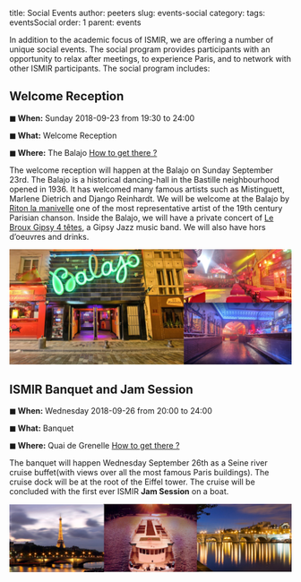 title: Social Events
author: peeters
slug: events-social
category:
tags: eventsSocial
order: 1
parent: events

In addition to the academic focus of ISMIR, we are offering a number of unique social events. The social program provides participants with an opportunity to relax after meetings, to experience Paris, and to network with other ISMIR participants. The social program includes:

## Welcome Reception

**◼ When:** Sunday 2018-09-23 from 19:30 to 24:00

**◼ What:** Welcome Reception

**◼ Where:** The Balajo [How to get there ?]({filename}/pages/venue_balajo.md)

The welcome reception will happen at the Balajo on Sunday September 23rd.
The Balajo is a historical dancing-hall in the Bastille neighbourhood opened in 1936.
It has welcomed many famous artists such as Mistinguett, Marlene Dietrich and Django Reinhardt.
We will be welcome at the Balajo by [Riton la manivelle](https://www.riton.org) one of the most representative artist of the 19th century Parisian chanson.
Inside the Balajo, we will have a private concert of [Le Broux Gipsy 4 têtes](https://www.youtube.com/watch?v=VxZE-24g80w), a Gipsy Jazz music band.
We will also have hors d’oeuvres and drinks.

<img src="../images/venue/balajo.png">

## ISMIR Banquet and Jam Session

**◼ When:** Wednesday 2018-09-26 from 20:00 to 24:00

**◼ What:** Banquet

**◼ Where:** Quai de Grenelle [How to get there ?]({filename}/pages/venue_grenelle.md)

The banquet will happen Wednesday September 26th as a Seine river cruise buffet(with views over all the most famous Paris buildings).
The cruise dock will be at the root of the Eiffel tower.
The cruise will be concluded with the first ever ISMIR **Jam Session** on a boat.

<img src="../images/venue/boreas.png">
